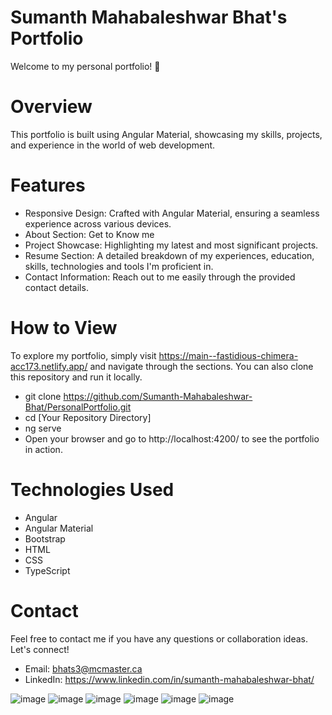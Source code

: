 # Sumanth Mahabaleshwar Bhat's Portfolio

Welcome to my personal portfolio! 🚀

# Overview
This portfolio is built using Angular Material, showcasing my skills, projects, and experience in the world of web development.

# Features
- Responsive Design: Crafted with Angular Material, ensuring a seamless experience across various devices.
- About Section: Get to Know me
- Project Showcase: Highlighting my latest and most significant projects.
- Resume Section: A detailed breakdown of my experiences, education, skills, technologies and tools I'm proficient in.
- Contact Information: Reach out to me easily through the provided contact details.

#  How to View
To explore my portfolio, simply visit https://main--fastidious-chimera-acc173.netlify.app/ and navigate through the sections. You can also clone this repository and run it locally.

- git clone https://github.com/Sumanth-Mahabaleshwar-Bhat/PersonalPortfolio.git
- cd [Your Repository Directory]
- ng serve
- Open your browser and go to http://localhost:4200/ to see the portfolio in action.

# Technologies Used
- Angular
- Angular Material
- Bootstrap
- HTML
- CSS
- TypeScript

# Contact
Feel free to contact me if you have any questions or collaboration ideas. Let's connect!

- Email: bhats3@mcmaster.ca
- LinkedIn: https://www.linkedin.com/in/sumanth-mahabaleshwar-bhat/

![image](https://github.com/Sumanth-Mahabaleshwar-Bhat/PersonalPortfolio/assets/120843537/620c0133-ba4c-4b19-aad2-88655fa9db3b)
![image](https://github.com/Sumanth-Mahabaleshwar-Bhat/PersonalPortfolio/assets/120843537/f6d09892-41f4-4c97-ae3e-26c020c986e6)
![image](https://github.com/Sumanth-Mahabaleshwar-Bhat/PersonalPortfolio/assets/120843537/556a0cbe-96be-440f-a64b-e9dc0b0f6ca0)
![image](https://github.com/Sumanth-Mahabaleshwar-Bhat/PersonalPortfolio/assets/120843537/21758a21-4b4b-440c-acb4-c50de0286935)
![image](https://github.com/Sumanth-Mahabaleshwar-Bhat/PersonalPortfolio/assets/120843537/f1463490-acef-4393-96b3-88a4a9b38d69)
![image](https://github.com/Sumanth-Mahabaleshwar-Bhat/PersonalPortfolio/assets/120843537/b26c1308-dff8-461a-b16b-3687b4e866ff)





